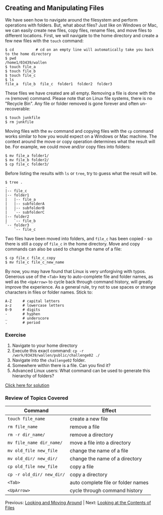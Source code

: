 ## Creating and Manipulating Files

We have seen how to navigate around the filesystem and perform operations with folders. But, what about files? Just like on Windows or Mac, we can easily create new files, copy files, rename files, and move files to different locations. First, we will navigate to the home directory and create a few new files with the `touch` command:

```
$ cd          # cd on an empty line will automatically take you back to the home directory
$ pwd
/home1/03439/wallen
$ touch file_a
$ touch file_b
$ touch file_c
$ ls
file_a  file_b  file_c  folder1  folder2  folder3
```

These files we have created are all empty. Removing a file is done with the `rm` (remove) command. Please note that on Linux file systems, there is no "Recycle Bin". Any file or folder removed is gone forever and often un-recoverable:

```
$ touch junkfile
$ rm junkfile
```

Moving files with the `mv` command and copying files with the `cp` command works similar to how you would expect on a Windows or Mac machine. The context around the move or copy operation determines what the result will be. For example, we could move and/or copy files into folders:

```
$ mv file_a folder1/
$ mv file_b folder2/
$ cp file_c folder3/
```

Before listing the results with `ls` or `tree`, try to guess what the result will be.

```
$ tree .
.
|-- file_c
|-- folder1
|   |-- file_a
|   |-- subfolderA
|   |-- subfolderB
|   `-- subfolderC
|-- folder2
|   `-- file_b
`-- folder3
    `-- file_c
```

Two files have been moved into folders, and `file_c` has been copied - so there is still a copy of `file_c` in the home directory. Move and copy commands can also be used to change the name of a file:

```
$ cp file_c file_c_copy
$ mv file_c file_c_new_name
```

By now, you may have found that Linux is very unforgiving with typos. Generous use of the `<Tab>` key to auto-complete file and folder names, as well as the `<UpArrow>` to cycle back through command history, will greatly improve the experience. As a general rule, try not to use spaces or strange characters in files or folder names. Stick to:

```
A-Z     # capital letters
a-z     # lowercase letters
0-9     # digits
-       # hyphen
_       # underscore
.       # period
```

### Exercise

1. Navigate to your home directory
2. Execute this exact command: `cp -r /work/03439/wallen/public/challenge02 ./`
3. Navigate into the `challenge02` folder.
4. Somewhere within there is a file. Can you find it?
5. Advanced Linux users: What command can be used to generate this hierarchy of folders?

[Click here for solution](intro_to_linux_03_solution.md)


### Review of Topics Covered

| Command                    | Effect     |
|----------------------------|------------|
| `touch file_name`          | create a new file |
| `rm file_name`             | remove a file |
| `rm -r dir_name/`          | remove a directory |
| `mv file_name dir_name/`   | move a file into a directory |
| `mv old_file new_file`     | change the name of a file |
| `mv old_dir/ new_dir/`     | change the name of a directory |
| `cp old_file new_file`     | copy a file |
| `cp -r old_dir/ new_dir/`  | copy a directory |
| `<Tab>`                    | auto complete file or folder names |
| `<UpArrow>`                | cycle through command history |


Previous: [Looking and Moving Around](intro_to_linux_02.md) | Next: [Looking at the Contents of Files](intro_to_linux_04.md)

